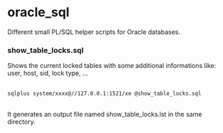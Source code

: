 # oracle_sql

Different small PL/SQL helper scripts for Oracle databases. 

### show_table_locks.sql 
Shows the current locked tables with some additional informations like: user, host, sid, lock type, ...   
<br>
```
sqlplus system/xxxx@//127.0.0.1:1521/xe @show_table_locks.sql
```
<br>
It generates an output file named show_table_locks.lst in the same directory.
<br>
